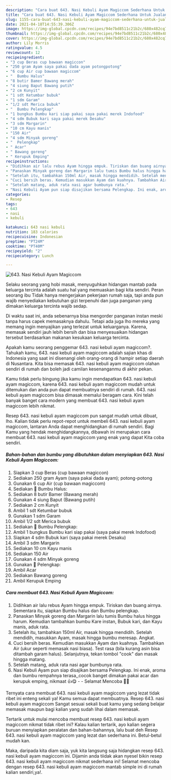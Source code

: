 ```yaml
---
description: "Cara buat 643. Nasi Kebuli Ayam Magiccom Sederhana Untuk Jualan"
title: "Cara buat 643. Nasi Kebuli Ayam Magiccom Sederhana Untuk Jualan"
slug: 1155-cara-buat-643-nasi-kebuli-ayam-magiccom-sederhana-untuk-jualan
date: 2021-04-18T14:55:39.306Z
image: https://img-global.cpcdn.com/recipes/94e7bd8511c21b2c/680x482cq70/643-nasi-kebuli-ayam-magiccom-foto-resep-utama.jpg
thumbnail: https://img-global.cpcdn.com/recipes/94e7bd8511c21b2c/680x482cq70/643-nasi-kebuli-ayam-magiccom-foto-resep-utama.jpg
cover: https://img-global.cpcdn.com/recipes/94e7bd8511c21b2c/680x482cq70/643-nasi-kebuli-ayam-magiccom-foto-resep-utama.jpg
author: Lily Morris
ratingvalue: 4.5
reviewcount: 12
recipeingredient:
- "3 cup Beras cup bawaan magiccon"
- "250 gram Ayam saya pakai dada ayam potongpotong"
- "6 cup Air cup bawaan magiccom"
- "  Bumbu Halus"
- "8 butir Bamer Bawang merah"
- "4 siung Baput Bawang putih"
- "2 cm Kunyit"
- "1 sdt Ketumbar bubuk"
- "1 sdm Garam"
- "1/2 sdt Merica bubuk"
- "  Bumbu Pelengkap"
- "1 bungkus Bumbu kari siap pakai saya pakai merek Indofood"
- "4 sdm Bubuk kari saya pakai merek Desaku"
- "3 sdm Margarin"
- "10 cm Kayu manis"
- "150 Air"
- "4 sdm Minyak goreng"
- "  Pelengkap"
- " Acar"
- " Bawang goreng"
- " Kerupuk Emping"
recipeinstructions:
- "Didihkan air lalu rebus Ayam hingga empuk. Tiriskan dan buang airnya. Sementara itu, siapkan Bumbu halus dan Bumbu pelengkap."
- "Panaskan Minyak goreng dan Margarin lalu tumis Bumbu halus hingga harum. Kemudian tambahkan bumbu Kare instan, Bubuk kari, dan Kayu manis, aduk rata."
- "Setelah itu, tambahkan 150ml Air, masak hingga mendidih. Setelah mendidih, masukkan Ayam, masak hingga bumbu meresap. Angkat."
- "Cuci bersih beras. Kemudian masukkan Ayam dan kuahnya. Tambahkan Air (ukur seperti memasak nasi biasa). Test rasa (bila kurang asin bisa ditambah garam halus). Selanjutnya, tekan tombol &#34;cook&#34; dan masak hingga matang."
- "Setelah matang, aduk rata nasi agar bumbunya rata."
- "Nasi Kebuli Ayam pun siap disajikan bersama Pelengkap. Ini enak, aroma dan bumbu rempahnya terasa,,cocok banget dimakan pakai acar dan kerupuk emping, nikmaat 👍😋  Selamat Mencoba 🙏😊"
categories:
- Resep
tags:
- 643
- nasi
- kebuli

katakunci: 643 nasi kebuli 
nutrition: 183 calories
recipecuisine: Indonesian
preptime: "PT24M"
cooktime: "PT40M"
recipeyield: "2"
recipecategory: Lunch

---
```



![643. Nasi Kebuli Ayam Magiccom](https://img-global.cpcdn.com/recipes/94e7bd8511c21b2c/680x482cq70/643-nasi-kebuli-ayam-magiccom-foto-resep-utama.jpg)

Selaku seorang yang hobi masak, menyuguhkan hidangan mantab pada keluarga tercinta adalah suatu hal yang memuaskan bagi kita sendiri. Peran seorang ibu Tidak hanya mengerjakan pekerjaan rumah saja, tapi anda pun wajib menyediakan kebutuhan gizi terpenuhi dan juga panganan yang dimakan keluarga tercinta wajib sedap.

Di waktu  saat ini, anda sebenarnya bisa mengorder panganan instan meski tanpa harus capek memasaknya dahulu. Tetapi ada juga lho mereka yang memang ingin menyajikan yang terlezat untuk keluarganya. Karena, memasak sendiri jauh lebih bersih dan bisa menyesuaikan hidangan tersebut berdasarkan makanan kesukaan keluarga tercinta. 



Apakah kamu seorang penggemar 643. nasi kebuli ayam magiccom?. Tahukah kamu, 643. nasi kebuli ayam magiccom adalah sajian khas di Indonesia yang saat ini disenangi oleh orang-orang di hampir setiap daerah di Nusantara. Kita bisa memasak 643. nasi kebuli ayam magiccom olahan sendiri di rumah dan boleh jadi camilan kesenanganmu di akhir pekan.

Kamu tidak perlu bingung jika kamu ingin mendapatkan 643. nasi kebuli ayam magiccom, karena 643. nasi kebuli ayam magiccom mudah untuk ditemukan dan anda pun dapat membuatnya sendiri di rumah. 643. nasi kebuli ayam magiccom bisa dimasak memalui beragam cara. Kini telah banyak banget cara modern yang membuat 643. nasi kebuli ayam magiccom lebih nikmat.

Resep 643. nasi kebuli ayam magiccom pun sangat mudah untuk dibuat, lho. Kalian tidak perlu repot-repot untuk membeli 643. nasi kebuli ayam magiccom, lantaran Anda dapat menghidangkan di rumah sendiri. Bagi Kamu yang hendak menghidangkannya, dibawah ini merupakan cara membuat 643. nasi kebuli ayam magiccom yang enak yang dapat Kita coba sendiri.

<!--inarticleads1-->

##### Bahan-bahan dan bumbu yang dibutuhkan dalam menyiapkan 643. Nasi Kebuli Ayam Magiccom:

1. Siapkan 3 cup Beras (cup bawaan magiccon)
1. Sediakan 250 gram Ayam (saya pakai dada ayam); potong-potong
1. Gunakan 6 cup Air (cup bawaan magiccom)
1. Sediakan  📌 Bumbu Halus:
1. Sediakan 8 butir Bamer (Bawang merah)
1. Gunakan 4 siung Baput (Bawang putih)
1. Sediakan 2 cm Kunyit
1. Ambil 1 sdt Ketumbar bubuk
1. Gunakan 1 sdm Garam
1. Ambil 1/2 sdt Merica bubuk
1. Sediakan  📌 Bumbu Pelengkap:
1. Ambil 1 bungkus Bumbu kari siap pakai (saya pakai merek Indofood)
1. Siapkan 4 sdm Bubuk kari (saya pakai merek Desaku)
1. Ambil 3 sdm Margarin
1. Sediakan 10 cm Kayu manis
1. Sediakan 150 Air
1. Gunakan 4 sdm Minyak goreng
1. Gunakan  📌 Pelengkap:
1. Ambil  Acar
1. Sediakan  Bawang goreng
1. Ambil  Kerupuk Emping




<!--inarticleads2-->

##### Cara membuat 643. Nasi Kebuli Ayam Magiccom:

1. Didihkan air lalu rebus Ayam hingga empuk. Tiriskan dan buang airnya. Sementara itu, siapkan Bumbu halus dan Bumbu pelengkap.
1. Panaskan Minyak goreng dan Margarin lalu tumis Bumbu halus hingga harum. Kemudian tambahkan bumbu Kare instan, Bubuk kari, dan Kayu manis, aduk rata.
1. Setelah itu, tambahkan 150ml Air, masak hingga mendidih. Setelah mendidih, masukkan Ayam, masak hingga bumbu meresap. Angkat.
1. Cuci bersih beras. Kemudian masukkan Ayam dan kuahnya. Tambahkan Air (ukur seperti memasak nasi biasa). Test rasa (bila kurang asin bisa ditambah garam halus). Selanjutnya, tekan tombol &#34;cook&#34; dan masak hingga matang.
1. Setelah matang, aduk rata nasi agar bumbunya rata.
1. Nasi Kebuli Ayam pun siap disajikan bersama Pelengkap. Ini enak, aroma dan bumbu rempahnya terasa,,cocok banget dimakan pakai acar dan kerupuk emping, nikmaat 👍😋 -  - Selamat Mencoba 🙏😊




Ternyata cara membuat 643. nasi kebuli ayam magiccom yang lezat tidak ribet ini enteng sekali ya! Kamu semua dapat membuatnya. Resep 643. nasi kebuli ayam magiccom Sangat sesuai sekali buat kamu yang sedang belajar memasak maupun bagi kalian yang sudah lihai dalam memasak.

Tertarik untuk mulai mencoba membuat resep 643. nasi kebuli ayam magiccom nikmat tidak ribet ini? Kalau kalian tertarik, ayo kalian segera buruan menyiapkan peralatan dan bahan-bahannya, lalu buat deh Resep 643. nasi kebuli ayam magiccom yang lezat dan sederhana ini. Betul-betul mudah kan. 

Maka, daripada kita diam saja, yuk kita langsung saja hidangkan resep 643. nasi kebuli ayam magiccom ini. Dijamin anda tiidak akan nyesel bikin resep 643. nasi kebuli ayam magiccom nikmat sederhana ini! Selamat mencoba dengan resep 643. nasi kebuli ayam magiccom mantab simple ini di rumah kalian sendiri,ya!.

